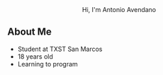 <div align="center">Hi, I'm Antonio Avendano
 </div>

## **About Me**

- Student at TXST San Marcos
- 18 years old 
- Learning to program
  
